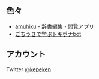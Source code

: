 ## 色々
- [amuhiku](/amuhiku/) - 辞書編集・閲覧アプリ
- [ごちうさで学ぶトキポナbot](/pilinponapona/)

## アカウント
Twitter [@kepeken](https://twitter.com/kepeken)
